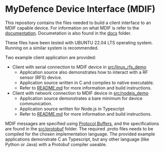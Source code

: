  <!-- **************************************************************************
 *                                                                             *
 *                                                 ,,                          *
 *                                                       ,,,,,                 *
 *                                                           ,,,,,             *
 *           ,,,,,,,,,,,,,,,,,,,,,,,,,,,,                        ,,,,          *
 *          ,,,,,,,,,,,,,,,,,,,,,,,,,,,,,            ,,,,          ,,,,        *
 *          ,,,,,       ,,,,,      ,,,,,,                ,,,,        ,,,       *
 *          ,,,,,       ,,,,,      ,,,,,,                   ,,,        ,,,     *
 *          ,,,,,       ,,,,,      ,,,,,,       ,,,           ,,,        ,     *
 *          ,,,,,       ,,,,,      ,,,,,,           ,,,         ,,        ,    *
 *          ,,,,,       ,,,,,      ,,,,,,              ,,        ,,            *
 *          ,,,,,       ,,,,,      ,,,,,,                ,        ,            *
 *          ,,,,,       ,,,,,      ,,,,,,                 ,                    *
 *          ,,,,,       ,,,,,      ,,,,,,                                      *
 *          ,,,,,       ,,,,,      ,,,,,,                                      *
 *                                       ,,,,,,,,,,,,,,,,,,,,,,,,,,            *
 *                                       ,,,,,,,,,,,,,,,,,,,,,,,,,,,,          *
 *                                       ,,,,,                  ,,,,,,         *
 *                     ,                 ,,,,,                  ,,,,,,         *
 *             ,        ,,               ,,,,,                  ,,,,,,         *
 *    ,        ,,        ,,,             ,,,,,                  ,,,,,,         *
 *     ,        ,,,         ,,,          ,,,,,                  ,,,,,,         *
 *     ,,,       ,,,                     ,,,,,                  ,,,,,,         *
 *      ,,,        ,,,,                  ,,,,,                  ,,,,,,         *
 *        ,,,         ,,,,               ,,,,,                  ,,,,,,         *
 *         ,,,,,            ,,,,         ,,,,,,,,,,,,,,,,,,,,,,,,,,,,          *
 *            ,,,,                       ,,,,,,,,,,,,,,,,,,,,,,,,,,            *
 *               ,,,,,                                                         *
 *                    ,,,,,                                                    *
 *                                                                             *
 * Program/file : README.md                                                    *
 *                                                                             *
 * Description  : Top level readme file with general information and links     *
 *              :                                                              *
 *                                                                             *
 * Copyright 2023 MyDefence A/S.                                               *
 *                                                                             *
 * Licensed under the Apache License, Version 2.0 (the "License");             *
 * you may not use this file except in compliance with the License.            *
 * You may obtain a copy of the License at                                     *
 *                                                                             *
 * http://www.apache.org/licenses/LICENSE-2.0                                  *
 *                                                                             *
 * Unless required by applicable law or agreed to in writing, software         *
 * distributed under the License is distributed on an "AS IS" BASIS,           *
 * WITHOUT WARRANTIES OR CONDITIONS OF ANY KIND, either express or implied.    *
 * See the License for the specific language governing permissions and         *
 * limitations under the License.                                              *
 *                                                                             *
 *                                                                             *
 *                                                                             *
 *************************************************************************** -->
# MyDefence Device Interface (MDIF)
This repository contains the files needed to build a client interface to an MDIF
capable device. For information on what MDIF is refer to the
[documentation](https://mydefence.github.io/mdif/index.html). Documetation is
also found in the [docs](docs/) folder.

These files have been tested with UBUNTU 22.04 LTS operating system. Running on
a similar system is recommended.

Two example client application are provided:
* Client with serial connection to MDIF device in
  [src/linux_rfs_demo](src/linux_rfs_demo/)
    * Application source also demonstrates how to interact with a RF sensor
      (RFS) device.
    * Application source written in C and compiles to native executable.
    * Refer to [README.md](src/linux_rfs_demo/README.md) for more information
      and build instructions.
* Client with network connection to MDIF device in
  [src/nodejs_demo](src/nodejs_demo/)
    * Application source demonstrates a bare minimum for device communication.
    * Application source written for Node.js in Typescript
    * Refer to [README.md](src/nodejs_demo/README.md) for more information and
      build instructions.

MDIF messages are specified using [Protocol Buffers](https://protobuf.dev/), and
the specifications are found in the [src/protobuf](src/protobuf) folder. The
required .proto files needs to be compiled for the chosen implementation
language. The provided example applications demonstrate C an Typescript, but any
other language (like Python or Java) with a Protobuf compiler useable.


